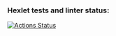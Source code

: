 ### Hexlet tests and linter status:
[![Actions Status](https://github.com/Pavel-nk95/frontend-project-lvl4/workflows/hexlet-check/badge.svg)](https://github.com/Pavel-nk95/frontend-project-lvl4/actions)
